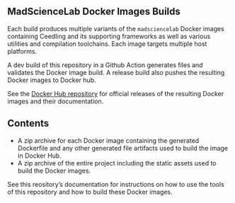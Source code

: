 ## MadScienceLab Docker Images Builds

Each build produces multiple variants of the `madsciencelab` Docker images containing Ceedling and its supporting frameworks as well as various utilities and compilation toolchains. Each image targets multiple host platforms.

A dev build of this repository in a Github Action generates files and validates the Docker image build. A release build also pushes the resulting Docker images to Docker hub.

See the [Docker Hub repository](https://hub.docker.com/r/throwtheswitch) for official releases of the resulting Docker images and their documentation.

## Contents

* A zip archive for each Docker image containing the generated Dockerfile and any other generated file artifacts used to build the image in Docker Hub.
* A zip archive of the entire project including the static assets used to build the Docker images.

See this reository’s documentation for instructions on how to use the tools of this repository and how to build these Docker images.